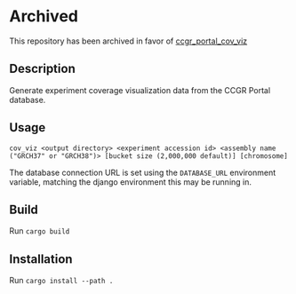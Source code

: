 # Archived

This repository has been archived in favor of [ccgr_portal_cov_viz](https://github.com/ReddyLab/ccgr_portal_cov_viz)

## Description

Generate experiment coverage visualization data from the CCGR Portal database.

## Usage

    cov_viz <output directory> <experiment accession id> <assembly name ("GRCH37" or "GRCH38")> [bucket size (2,000,000 default)] [chromosome]

The database connection URL is set using the `DATABASE_URL` environment variable, matching the django environment this may be running in.

## Build

Run `cargo build`

## Installation

Run `cargo install --path .`
